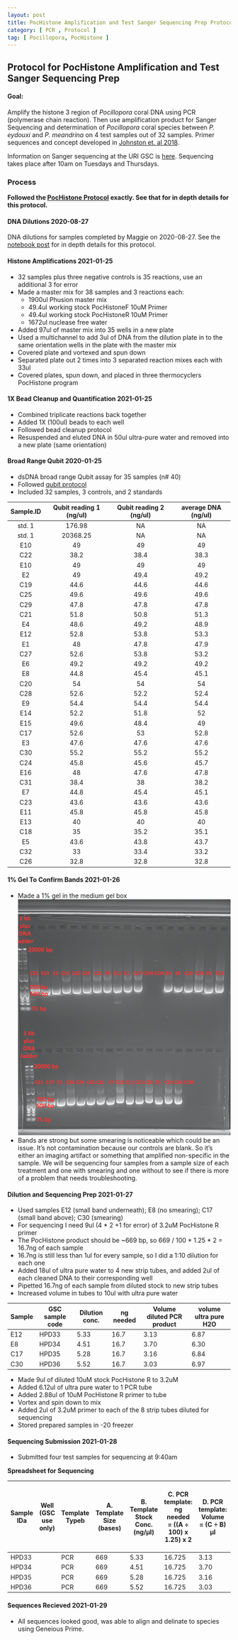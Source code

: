 ```yaml
---
layout: post
title: PocHistone Amplification and Test Sanger Sequencing Prep Protocol
category: [ PCR , Protocol ]
tag: [ Pocillopora, PocHistone ]
---
```

## Protocol for PocHistone Amplification and Test Sanger Sequencing Prep

#### Goal:
Amplify the histone 3 region of _Pocillopora_ coral DNA using PCR (polymerase chain reaction). Then use amplification product for Sanger Sequencing and determination of _Pocillopora_ coral species between _P. eydouxi_ and _P. meandrina_ on 4 test samples out of 32 samples. Primer sequences and concept developed in [Johnston et. al 2018](https://peerj.com/articles/4355/).

Information on Sanger sequencing at the URI GSC is [here](https://web.uri.edu/gsc/sanger_sequencing/). Sequencing takes place after 10am on Tuesdays and Thursdays.

### Process

**Followed the [PocHistone Protocol](https://github.com/meschedl/MESPutnam_Open_Lab_Notebook/blob/master/_posts/2021-01-25-pochistone-protocol.md) exactly. See that for in depth details for this protocol.**

#### DNA Dilutions 2020-08-27

DNA dilutions for samples completed by Maggie on 2020-08-27. See the [notebook post](https://github.com/meschedl/MESPutnam_Open_Lab_Notebook/blob/master/_posts/2020-08-27-mtORF-protocol.md) for in depth details for this protocol.

#### Histone Amplifications 2021-01-25

- 32 samples plus three negative controls is 35 reactions, use an additional 3 for error
- Made a master mix for 38 samples and 3 reactions each:
  - 1900ul Phusion master mix
  - 49.4ul working stock PocHistoneF 10uM Primer
  - 49.4ul working stock PocHistoneR 10uM Primer
  - 1672ul nuclease free water
- Added 97ul of master mix into 35 wells in a new plate
- Used a multichannel to add 3ul of DNA from the dilution plate in to the same orientation wells in the plate with the master mix
- Covered plate and vortexed and spun down
- Separated plate out 2 times into 3 separated reaction mixes each with 33ul
- Covered plates, spun down, and placed in three thermocyclers PocHistone program

#### 1X Bead Cleanup and Quantification 2021-01-25

- Combined triplicate reactions back together
- Added 1X (100ul) beads to each well
- Followed bead cleanup protocol
- Resuspended and eluted DNA in 50ul ultra-pure water and removed into a new plate (same orientation)

#### Broad Range Qubit 2020-01-25

- dsDNA broad range Qubit assay for 35 samples (n# 40)
- Followed [qubit protocol](https://meschedl.github.io/MESPutnam_Open_Lab_Notebook/Qubit-Protocol/)
- Included 32 samples, 3 controls, and 2 standards

**Sample.ID**|**Qubit reading 1 (ng/ul)**|**Qubit reading 2 (ng/ul)**|**average DNA (ng/ul)**
:-----:|:-----:|:-----:|:-----:
std. 1|176.98|NA|NA
std. 1|20368.25|NA|NA
E10|49|49|49
C22|38.2|38.4|38.3
E10|49|49|49
E2|49|49.4|49.2
C19|44.6|44.6|44.6
C25|49.6|49.6|49.6
C29|47.8|47.8|47.8
C21|51.8|50.8|51.3
E4|48.6|49.2|48.9
E12|52.8|53.8|53.3
E1|48|47.8|47.9
C27|52.6|53.8|53.2
E6|49.2|49.2|49.2
E8|44.8|45.4|45.1
C20|54|54|54
C28|52.6|52.2|52.4
E9|54.4|54.4|54.4
E14|52.2|51.8|52
E15|49.6|48.4|49
C17|52.6|53|52.8
E3|47.6|47.6|47.6
C30|55.2|55.2|55.2
C24|45.8|45.6|45.7
E16|48|47.6|47.8
C31|38.4|38|38.2
E7|44.8|45.4|45.1
C23|43.6|43.6|43.6
E11|45.8|45.8|45.8
E13|40|40|40
C18|35|35.2|35.1
E5|43.6|43.8|43.7
C32|33|33.4|33.2
C26|32.8|32.8|32.8


#### 1% Gel To Confirm Bands 2021-01-26

- Made a 1% gel in the medium gel box
  ![](https://raw.githubusercontent.com/daniellembecker/DanielleBecker_Lab_Notebook/master/images/20210126_PocHistone_Gel.png)
- Bands are strong but some smearing is noticeable which could be an issue. It’s not contamination because our controls are blank. So it’s either an imaging artifact or something that amplified non-specific in the sample. We will be sequencing four samples from a sample size of each treatment and one with smearing and one without to see if there is more of a problem that needs troubleshooting.

#### Dilution and Sequencing Prep 2021-01-27

- Used samples E12 (small band underneath); E8 (no smearing); C17 (small band above); C30 (smearing)
- For sequencing I need 9ul (4 * 2 +1 for error) of 3.2uM PocHistone R primer
- The PocHistone product should be ~669 bp, so 669 / 100 * 1.25 * 2 = 16.7ng of each sample
- 16.7ng is still less than 1ul for every sample, so I did a 1:10 dilution for each one
- Added 18ul of ultra pure water to 4 new strip tubes, and added 2ul of each cleaned DNA to their corresponding well
- Pipetted 16.7ng of each sample from diluted stock to new strip tubes
- Increased volume in tubes to 10ul with ultra pure water

|Sample|GSC sample code|Dilution conc.|ng needed|Volume diluted PCR product|volume ultra pure H2O|
|---|---|---|---|---|---|
|E12|HPD33|5.33|16.7|3.13|6.87|
|E8|HPD34|4.51|16.7|3.70|6.30|
|C17|HPD35|5.28|16.7|3.16|6.84|
|C30|HPD36|5.52|16.7|3.03|6.97|

- Made 9ul of diluted 10uM stock PocHistone R to 3.2uM
- Added 6.12ul of ultra pure water to 1 PCR tube
- Added 2.88ul of 10uM PocHistone R primer to tube
- Vortex and spin down to mix
- Added 2ul of 3.2uM primer to each of the 8 strip tubes diluted for sequencing
- Stored prepared samples in -20 freezer

#### Sequencing Submission 2021-01-28
- Submitted four test samples for sequencing at 9:40am

**Spreadsheet for Sequencing**

| Sample IDa | Well  (GSC use only) | Template Typeb | A. Template Size (bases) | B. Template Stock Conc. (ng/µl) | C. PCR template: ng needed = ((A ÷ 100) x 1.25)  x 2 | D. PCR template: Volume = (C ÷ B) µl | F. Volume PCR-H20 needed (10 minus D  or E) µl | G. Volume primer needed 1  µl per reaction |
|------------|----------------------|----------------|--------------------------|---------------------------------|------------------------------------------------------|--------------------------------------|------------------------------------------------|--------------------------------------------|
| HPD33      |                      | PCR            | 669                      | 5.33                            | 16.725                                               | 3.13                                 | 6.87                                           | 2                                          |
| HPD34      |                      | PCR            | 669                      | 4.51                            | 16.725                                               | 3.70                                 | 6.30                                           | 2                                          |
| HPD35      |                      | PCR            | 669                      | 5.28                            | 16.725                                               | 3.16                                 | 6.84                                           | 2                                          |
| HPD36      |                      | PCR            | 669                      | 5.52                            | 16.725                                               | 3.03                                 | 6.97                                           | 2                                          |

#### Sequences Recieved 2021-01-29

- All sequences looked good, was able to align and delinate to species using Geneious Prime.
